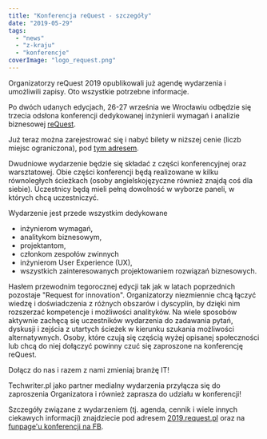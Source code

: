 ```yaml
---
title: "Konferencja reQuest - szczegóły"
date: "2019-05-29"
tags:
  - "news"
  - "z-kraju"
  - "konferencje"
coverImage: "logo_request.png"
---
```


Organizatorzy reQuest 2019 opublikowali już agendę wydarzenia i umożliwili
zapisy. Oto wszystkie potrzebne informacje.

Po dwóch udanych edycjach, 26-27 września we Wrocławiu odbędzie się trzecia
odsłona konferencji dedykowanej inżynierii wymagań i analizie biznesowej
[reQuest](https://2019.request.pl/).

Już teraz można zarejestrować się i nabyć bilety w niższej cenie (liczb miejsc
ograniczona), pod [tym adresem](https://request2019.syskonf.pl/rejestracja).

Dwudniowe wydarzenie będzie się składać z części konferencyjnej oraz
warsztatowej. Obie części konferencji będą realizowane w kilku równoległych
ścieżkach (osoby angielskojęzyczne również znajdą coś dla siebie). Uczestnicy
będą mieli pełną dowolność w wyborze paneli, w których chcą uczestniczyć.

Wydarzenie jest przede wszystkim dedykowane

- inżynierom wymagań,
- analitykom biznesowym,
- projektantom,
- członkom zespołów zwinnych
- inżynierom User Experience (UX),
- wszystkich zainteresowanych projektowaniem rozwiązań biznesowych.

Hasłem przewodnim tegorocznej edycji tak jak w latach poprzednich pozostaje
"Request for innovation". Organizatorzy niezmiennie chcą łączyć wiedzę i
doświadczenia z różnych obszarów i dyscyplin, by dzięki nim rozszerzać
kompetencje i możliwości analityków. Na wiele sposobów aktywnie zachęcą się
uczestników wydarzenia do zadawania pytań, dyskusji i zejścia z utartych ścieżek
w kierunku szukania możliwości alternatywnych. Osoby, które czują się częścią
wyżej opisanej społeczności lub chcą do niej dołączyć powinny czuć się
zaproszone na konferencję reQuest.

Dołącz do nas i razem z nami zmieniaj branżę IT!

Techwriter.pl jako partner medialny wydarzenia przyłącza się do zaproszenia
Organizatora i również zaprasza do udziału w konferencji!

Szczegóły związane z wydarzeniem (tj. agenda, cennik i wiele innych ciekawych
informacji) znajdziecie pod adresem [2019.request.pl](https://2019.request.pl/)
oraz na
[funpage'u konferencji na FB](https://www.facebook.com/reQuestConference/).
